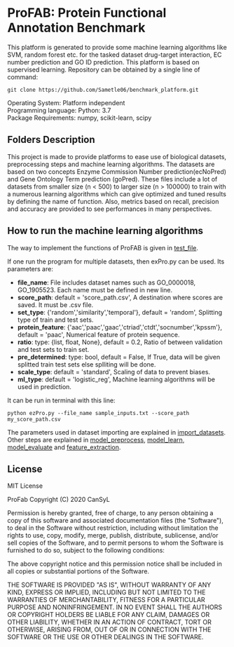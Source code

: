 # ProFAB: Protein Functional Annotation Benchmark

This platform is generated to provide some machine learning algorithms like SVM, random forest etc. for the tasked dataset drug-target interaction, EC number prediction and GO ID prediction. This platform is based on supervised learning. 
Repository can be obtained by a single line of command:
```
git clone https://github.com/Sametle06/benchmark_platform.git
```
Operating System: Platform independent\
Programming language: Python: 3.7\
Package Requirements: numpy, scikit-learn, scipy

## Folders Description

This project is made to provide platforms to ease use of biological datasets, preprocessing steps and machine learning algorithms. The datasets are based on two concepts Enzyme Commission Number prediction(ecNoPred) and Gene Ontology Term prediction (goPred). These files include a lot of datasets from smaller size (n < 500) to larger size (n > 100000) to train with a numerous learning algorithms which can give optimized and tuned results by defining the name of function. Also, metrics based on recall, precision and accuracy are provided to see performances in many perspectives.

## How to run the machine learning algorithms 

The way to implement the functions of ProFAB is given in [test_file](test_file.ipynb).

If one run the program for multiple datasets, then exPro.py can be used. Its parameters are:
- **file_name**: File includes dataset names such as GO_0000018, GO_1905523. Each name must be defined in new line.
- **score_path**: default = 'score_path.csv', A destination where scores are saved. It must be .csv file.
- **set_type**: {'random','similarity','temporal'}, default = 'random', Splitting type of train and test sets.
- **protein_feature**: {'aac','paac','gaac','ctriad','ctdt','socnumber','kpssm'}, default = 'paac', Numerical feature of protein sequence.
- **ratio**: type: {list, float, None}, default = 0.2, Ratio of between validation and test sets to train set.
- **pre_determined**: type: bool, default = False, If True, data will be given splitted train test sets else splliting will be done.
- **scale_type**: default = 'standard', Scaling of data to prevent biases.
- **ml_type**: default = 'logistic_reg', Machine learning algorithms will be used in prediction.

It can be run in terminal with this line:
```
python ezPro.py --file_name sample_inputs.txt --score_path my_score_path.csv
```

The parameters used in dataset importing are explained in [import_datasets](profab/import_dataset). Other steps are explained in [model_preprocess](probab/model_reprocess), [model_learn](profab/model_learn), [model_evaluate](profab/model_evaluate) and [feature_extraction](profab/feature_extraction_module).

## License

MIT License

ProFab Copyright (C) 2020 CanSyL

Permission is hereby granted, free of charge, to any person obtaining a copy of this software and associated documentation files (the "Software"), to deal in the Software without restriction, including without limitation the rights to use, copy, modify, merge, publish, distribute, sublicense, and/or sell copies of the Software, and to permit persons to whom the Software is furnished to do so, subject to the following conditions:

The above copyright notice and this permission notice shall be included in all copies or substantial portions of the Software.

THE SOFTWARE IS PROVIDED "AS IS", WITHOUT WARRANTY OF ANY KIND, EXPRESS OR IMPLIED, INCLUDING BUT NOT LIMITED TO THE WARRANTIES OF MERCHANTABILITY, FITNESS FOR A PARTICULAR PURPOSE AND NONINFRINGEMENT. IN NO EVENT SHALL THE AUTHORS OR COPYRIGHT HOLDERS BE LIABLE FOR ANY CLAIM, DAMAGES OR OTHER LIABILITY, WHETHER IN AN ACTION OF CONTRACT, TORT OR OTHERWISE, ARISING FROM, OUT OF OR IN CONNECTION WITH THE SOFTWARE OR THE USE OR OTHER DEALINGS IN THE SOFTWARE.
